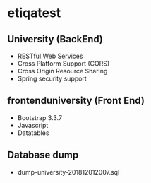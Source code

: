 # etiqatest

University (BackEnd)
-------------------
- RESTful Web Services
- Cross Platform Support (CORS)
- Cross Origin Resource Sharing
- Spring security support

frontenduniversity (Front End)
--------------------------------
- Bootstrap 3.3.7
- Javascript
- Datatables

Database dump
---------------
- dump-university-201812012007.sql
